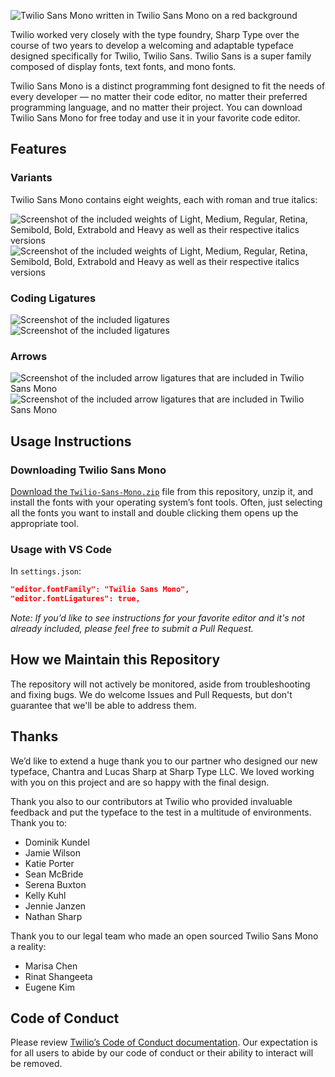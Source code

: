 ![Twilio Sans Mono written in Twilio Sans Mono on a red background](./screenshots//mono-header@2x.png)

Twilio worked very closely with the type foundry, Sharp Type over the course of two years to develop a welcoming and adaptable typeface designed specifically for Twilio, Twilio Sans. Twilio Sans is a super family composed of display fonts, text fonts, and mono fonts.

Twilio Sans Mono is a distinct programming font designed to fit the needs of every developer — no matter their code editor, no matter their preferred programming language, and no matter their project. You can download Twilio Sans Mono for free today and use it in your favorite code editor.

## Features

### Variants

Twilio Sans Mono contains eight weights, each with roman and true italics:

![Screenshot of the included weights of Light, Medium, Regular, Retina, Semibold, Bold, Extrabold and Heavy as well as their respective italics versions](./screenshots/mono-weights-light@2x.png#gh-light-mode-only)
![Screenshot of the included weights of Light, Medium, Regular, Retina, Semibold, Bold, Extrabold and Heavy as well as their respective italics versions](./screenshots/mono-weights-dark@2x.png#gh-dark-mode-only)

### Coding Ligatures

![Screenshot of the included ligatures](./screenshots/mono-coding-ligatures-light@2x.png#gh-light-mode-only)
![Screenshot of the included ligatures](./screenshots/mono-coding-ligatures-dark@2x.png#gh-dark-mode-only)

### Arrows

![Screenshot of the included arrow ligatures that are included in Twilio Sans Mono](./screenshots/mono-arrows-light@2x.png#gh-light-mode-only)
![Screenshot of the included arrow ligatures that are included in Twilio Sans Mono](./screenshots/mono-arrows-dark@2x.png#gh-dark-mode-only)

## Usage Instructions

### Downloading Twilio Sans Mono

[Download the `Twilio-Sans-Mono.zip`](https://github.com/twilio/twilio-sans-mono/raw/main/Twilio-Sans-Mono.zip) file from this repository, unzip it, and install the fonts with your operating system’s font tools. Often, just selecting all the fonts you want to install and double clicking them opens up the appropriate tool.

### Usage with VS Code

In `settings.json`:

```json
"editor.fontFamily": "Twilio Sans Mono",
"editor.fontLigatures": true,
```

_Note: If you’d like to see instructions for your favorite editor and it's not already included, please feel free to submit a Pull Request._

## How we Maintain this Repository

The repository will not actively be monitored, aside from troubleshooting and fixing bugs. We do welcome Issues and Pull Requests, but don't guarantee that we'll be able to address them.

## Thanks

We’d like to extend a huge thank you to our partner who designed our new typeface, Chantra and Lucas Sharp at Sharp Type LLC. We loved working with you on this project and are so happy with the final design.

Thank you also to our contributors at Twilio who provided invaluable feedback and put the typeface to the test in a multitude of environments. Thank you to:

* Dominik Kundel
* Jamie Wilson
* Katie Porter
* Sean McBride
* Serena Buxton
* Kelly Kuhl
* Jennie Janzen
* Nathan Sharp

Thank you to our legal team who made an open sourced Twilio Sans Mono a reality:

* Marisa Chen
* Rinat Shangeeta
* Eugene Kim

## Code of Conduct

Please review [Twilio’s Code of Conduct documentation](https://github.com/twilio/.github/blob/master/CODE_OF_CONDUCT.md). Our expectation is for all users to abide by our code of conduct or their ability to interact will be removed.

